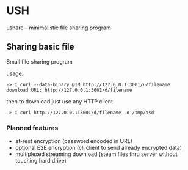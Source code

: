 # USH

µshare - minimalistic file sharing program



## Sharing basic file

Small file sharing program

usage:

    -> ᛯ curl --data-binary @1M http://127.0.0.1:3001/u/filename
    download URL: http://127.0.0.1:3001/d/filename

then to download just use any HTTP client

    -> ᛯ curl http://127.0.0.1:3001/d/filename -o /tmp/asd





### Planned features

* at-rest encryption (password encoded in URL)
* optional E2E encryption (cli client to send already encrypted data)
* multiplexed streaming download (steam files thru server without touching hard drive)
